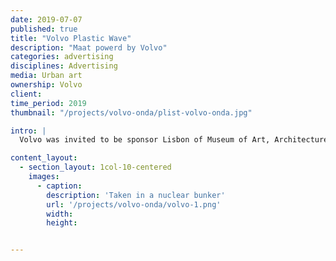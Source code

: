 ```yaml
---
date: 2019-07-07
published: true
title: "Volvo Plastic Wave"
description: "Maat powerd by Volvo"
categories: advertising
disciplines: Advertising
media: Urban art
ownership: Volvo
client:
time_period: 2019
thumbnail: "/projects/volvo-onda/plist-volvo-onda.jpg"

intro: |
  Volvo was invited to be sponsor Lisbon of Museum of Art, Architecture and Technology (MAAT) and the Museum of Electricity. The challenge was how to do much more than just a logo on the communication or a decorated car. We believed from the very beginning, that Volvo should have an active brand presence, covering themes such as: Sustainability, Safety, Mobility. “Sustainability” was the choice and from that day a wave started to emerge.

content_layout:
  - section_layout: 1col-10-centered
    images:
      - caption:
        description: 'Taken in a nuclear bunker'
        url: '/projects/volvo-onda/volvo-1.png'
        width:
        height:


---
```


